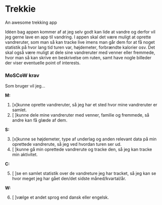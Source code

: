 # Trekkie
An awesome trekking app

Idéen bag appen kommer af at jeg selv godt kan lide at vandre og derfor vil jeg gerne lave en app til vandring. 
I appen skal det være muligt at oprette vandreruter, som man så kan tracke live imens man går dem for at få noget statistik på hvor lang tid turen var, højdemeter, forbrændte kalorier osv.
Det skal også være muligt at dele sine vandreruter med venner eller fremmede, hvor man så kan skrive en beskrivelse om ruten, samt have nogle billeder der viser eventuelle point of interests.

### MoSCoW krav

Som bruger vil jeg...

**M:**

1. [x]kunne oprette vandreruter, så jeg har et sted hvor mine vandreruter er samlet.
2. [ ]kunne dele mine vandreruter med venner, familie og fremmede, så andre kan få glæde af dem.


**S:**

3. [x]kunne se højdemeter, type af underlag og anden relevant data på min oprettede vandrerute, så jeg ved hvordan turen ser ud.
4. [ ]kunne gå min oprettede vandrerute og tracke den, så jeg kan tracke min aktivitet.

**C:**

5. [ ]se en samlet statistik over de vandreture jeg har tracket, så jeg kan se hvor meget jeg har gået den/det sidste måned/kvartal/år.


**W:**

6. [ ]vælge et andet sprog end dansk eller engelsk.

